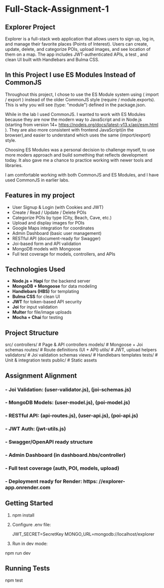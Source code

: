 # Full-Stack-Assignment-1

## Explorer Project

Explorer is a full-stack web application that allows users to sign up, log in, and manage their favorite places (Points of Interest). Users can create, update, delete, and categorize POIs, upload images, and see location of them on a map. The app includes JWT-authenticated APIs, a test , and clean UI built with Handlebars and Bulma CSS.

## In this Project I use ES Modules Instead of CommonJS

Throughout this project, I chose to use the ES Module system using ( import / export ) instead of the older CommonJS style (require / module.exports). This is why you will see (type: "module") defined in the package.json.

While in the lab I used CommonJS. I wanted to work with ES Modules because they are now the modern way to JavaScript and in Node.js (starting from version 14+ <https://nodejs.org/docs/latest-v13.x/api/esm.html> ). They are also more consistent with frontend JavaScript(in the browser),and easier to understand which uses the same (import/export) style.

Choosing ES Modules was a personal decision to challenge myself, to use more moders approach and build something that reflects development today. It also gave me a chance to practice working with newer tools and libraries.

I am comfortable working with both CommonJS and ES Modules, and I have used CommonJS in earlier labs.

## Features in my project

- User Signup & Login (with Cookies and JWT)
- Create / Read / Update / Delete POIs
- Categorize POIs by type (City, Beach, Cave, etc.)
- Upload and display images for POIs
- Google Maps integration for coordinates
- Admin Dashboard (basic user management)
- RESTful API (document-ready for Swagger)
- Joi-based form and API validation
- MongoDB models with Mongoose
- Full test coverage for models, controllers, and APIs

## Technologies Used

- **Node.js + Hapi** for the backend server
- **MongoDB + Mongoose** for data modeling
- **Handlebars (HBS)** for templating
- **Bulma CSS** for clean UI
- **JWT** for token-based API security
- **Joi** for input validation
- **Multer** for file/image uploads
- **Mocha + Chai** for testing

## Project Structure

src/
controllers/ # Page & API controllers
models/ # Mongoose + Joi schemas
routes/ # Route definitions (UI + API)
utils/ # JWT, upload helpers
validators/ # Joi validation schemas
views/ # Handlebars templates
tests/ # Unit & integration tests
public/ # Static assets

## Assignment Alignment

### - Joi Validation: (user-validator.js), (joi-schemas.js)

### - MongoDB Models: (user-model.js), (poi-model.js)

### - RESTful API: (api-routes.js), (user-api.js), (poi-api.js)

### - JWT Auth: (jwt-utils.js)

### - Swagger/OpenAPI ready structure

### - Admin Dashboard (in dashboard.hbs/controller)

### - Full test coverage (auth, POI, models, upload)

### - Deployment ready for Render: https: //explorer-app.onrender.com

## Getting Started

1. npm install

2. Configure .env file:

   JWT_SECRET=SecretKey
   MONGO_URL=mongodb://localhost/explorer

3. Run in dev mode:

npm run dev

## Running Tests

npm test
